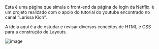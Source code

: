 Esta é uma página que simula o front-end da página de login da Netflix. è um projeto realizado com o apoio do tutorial do youtube encontrado no canal "Larissa Kich".

A ideia aqui é a de estudar e revisar diversos conceitos de HTML e CSS para a construção de Layouts.


![image](https://user-images.githubusercontent.com/101514539/218364951-cae3199e-d486-4d71-8a45-245d23a3a106.png)
